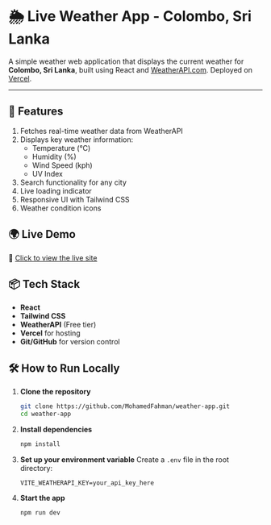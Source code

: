 # 🌦️ Live Weather App - Colombo, Sri Lanka

A simple weather web application that displays the current weather for **Colombo, Sri Lanka**, built using React and [WeatherAPI.com](https://www.weatherapi.com/). Deployed on [Vercel](https://vercel.com).

---

## 🚀 Features

1. Fetches real-time weather data from WeatherAPI
2. Displays key weather information:
   - Temperature (°C)
   - Humidity (%)
   - Wind Speed (kph)
   - UV Index
3. Search functionality for any city
4. Live loading indicator
5. Responsive UI with Tailwind CSS
6. Weather condition icons

## 🌍 Live Demo

🔗 [Click to view the live site](https://weather-app-sl.vercel.app/)

## 📦 Tech Stack

- **React**
- **Tailwind CSS**
- **WeatherAPI** (Free tier)
- **Vercel** for hosting
- **Git/GitHub** for version control

## 🛠️ How to Run Locally

1. **Clone the repository**

   ```bash
   git clone https://github.com/MohamedFahman/weather-app.git
   cd weather-app
   ```

2. **Install dependencies**

   ```bash
   npm install
   ```

3. **Set up your environment variable**
   Create a `.env` file in the root directory:

   ```
   VITE_WEATHERAPI_KEY=your_api_key_here
   ```

4. **Start the app**
   ```bash
   npm run dev
   ```
